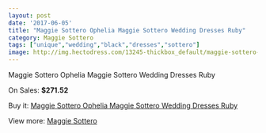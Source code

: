 ```yaml
---
layout: post
date: '2017-06-05'
title: "Maggie Sottero Ophelia Maggie Sottero Wedding Dresses Ruby"
category: Maggie Sottero
tags: ["unique","wedding","black","dresses","sottero"]
image: http://img.hectodress.com/13245-thickbox_default/maggie-sottero-ophelia-maggie-sottero-wedding-dresses-ruby.jpg
---
```

Maggie Sottero Ophelia Maggie Sottero Wedding Dresses Ruby

On Sales: **$271.52**
<a href="https://www.hectodress.com/maggie-sottero/6434-maggie-sottero-ophelia-maggie-sottero-wedding-dresses-ruby.html"><amp-img layout="responsive" width="600" height="600" src="//img.hectodress.com/13245-thickbox_default/maggie-sottero-ophelia-maggie-sottero-wedding-dresses-ruby.jpg" alt="Maggie Sottero Ophelia Maggie Sottero Wedding Dresses Ruby 0" /></a>
<a href="https://www.hectodress.com/maggie-sottero/6434-maggie-sottero-ophelia-maggie-sottero-wedding-dresses-ruby.html"><amp-img layout="responsive" width="600" height="600" src="//img.hectodress.com/13246-thickbox_default/maggie-sottero-ophelia-maggie-sottero-wedding-dresses-ruby.jpg" alt="Maggie Sottero Ophelia Maggie Sottero Wedding Dresses Ruby 1" /></a>

Buy it: [Maggie Sottero Ophelia Maggie Sottero Wedding Dresses Ruby](https://www.hectodress.com/maggie-sottero/6434-maggie-sottero-ophelia-maggie-sottero-wedding-dresses-ruby.html "Maggie Sottero Ophelia Maggie Sottero Wedding Dresses Ruby")

View more: [Maggie Sottero](https://www.hectodress.com/109-maggie-sottero "Maggie Sottero")